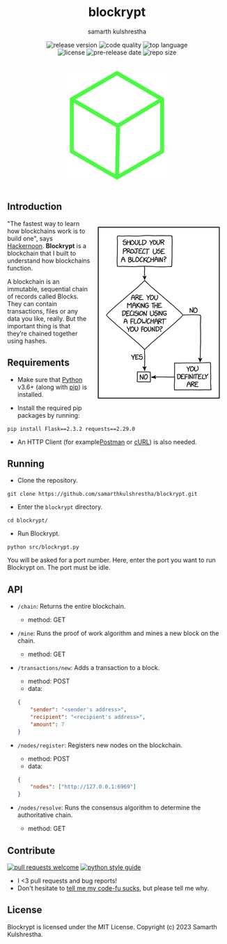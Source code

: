<div align="center">
<h1>blockrypt</h1>

samarth kulshrestha

![release version](https://img.shields.io/github/v/release/samarthkulshrestha/blockrypt?color=%23a039fa&include_prereleases&style=for-the-badge)
![code quality](https://img.shields.io/codefactor/grade/github/samarthkulshrestha/blockrypt/main?style=for-the-badge)
![top language](https://img.shields.io/github/languages/top/samarthkulshrestha/blockrypt?color=%234877f7&style=for-the-badge)
<br>
![license](https://img.shields.io/github/license/samarthkulshrestha/blockrypt?color=%23f2e85a&style=for-the-badge)
![pre-release date](https://img.shields.io/github/release-date-pre/samarthkulshrestha/blockrypt?color=%23f76ad4&style=for-the-badge)
![repo size](https://img.shields.io/github/repo-size/samarthkulshrestha/blockrypt?color=%2346d4a0&style=for-the-badge)
<br/><br/><br/>
![blockrypt logo](assets/blockrypt.png)
<br/><br>
</div>

## Introduction

<img src="assets/xkcd_blockchain.png" align="right" style="margin: 16px;" />

"The fastest way to learn how blockchains work is to build one", says
[Hackernoon](https://hackernoon.com/). **Blockrypt** is a blockchain that I
built to understand how blockchains function.

A blockchain is an immutable, sequential chain of records called Blocks.
They can contain transactions, files or any data you like, really. But the
important thing is that they’re chained together using hashes.

## Requirements

+ Make sure that [Python](https://www.python.org/) v3.6+ (along with
[pip](https://pypi.org/project/pip/)) is installed.

+ Install the required pip packages by running:

```
pip install Flask==2.3.2 requests==2.29.0
```

+ An HTTP Client (for example[Postman](https://www.postman.com/downloads/) or
[cURL](https://curl.se/)) is also needed.

## Running

+ Clone the repository.

```
git clone https://github.com/samarthkulshrestha/blockrypt.git
```

+ Enter the `blockrypt` directory.

```
cd blockrypt/
```

+ Run Blockrypt.

```
python src/blockrypt.py
```

You will be asked for a port number. Here, enter the port you want to run
Blockrypt on. The port must be idle.

## API

+ `/chain`: Returns the entire blockchain.
    + method: GET

+ `/mine`: Runs the proof of work algorithm and mines a new block on the chain.
    + method: GET

+ `/transactions/new`: Adds a transaction to a block.
    + method: POST
    + data:
    ```json
    {
        "sender": "<sender's address>",
        "recipient": "<recipient's address>",
        "amount": 7
    }
    ```

+ `/nodes/register`: Registers new nodes on the blockchain.
    + method: POST
    + data:
    ```json
    {
        "nodes": ["http://127.0.0.1:6969"]
    }
    ```
+ `/nodes/resolve`: Runs the consensus algorithm to determine the authoritative
  chain.
    + method: GET

## Contribute

 [![pull requests welcome](https://img.shields.io/badge/PRs-welcome-brightgreen.svg?style=flat-square)](https://makeapullrequest.com)
 [![python style guide](https://img.shields.io/badge/python-style%20guide-blue?style=flat-square)](https://peps.python.org/pep-0008/)

+ I <3 pull requests and bug reports!
+ Don't hesitate to [tell me my code-fu sucks](https://github.com/samarthkulshrestha/blockrypt/issues/new), but please tell me why.

## License

Blockrypt is licensed under the MIT License.
Copyright (c) 2023 Samarth Kulshrestha.
